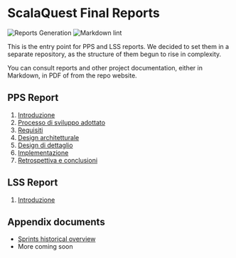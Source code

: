 # ScalaQuest Final Reports

![Reports Generation](https://github.com/scalaquest/reports/workflows/Reports%20Generation/badge.svg?branch=main)
![Markdown lint](https://github.com/scalaquest/reports/workflows/Markdown%20lint/badge.svg?branch=main)

This is the entry point for PPS and LSS reports. We decided to set them in a
separate repository, as the structure of them begun to rise in complexity.

You can consult reports and other project documentation, either in Markdown, in
PDF of from the repo website.

## PPS Report

1. [Introduzione](./src/markdown/pps-report/1-introduzione.md)
2. [Processo di sviluppo adottato](./src/markdown/pps-report/2-processo-sviluppo-adottato.md)
3. [Requisiti](./src/markdown/pps-report/3-requisiti.md)
4. [Design architetturale](./src/markdown/pps-report/4-design-architetturale.md)
5. [Design di dettaglio](./src/markdown/pps-report/5-design-di-dettaglio.md)
6. [Implementazione](./src/markdown/pps-report/6-implementazione.md)
7. [Retrospettiva e conclusioni](./src/markdown/pps-report/7-retrospettiva-conclusioni.md)

## LSS Report

1. [Introduzione](./src/markdown/lss-report/1-introduzione.md)

## Appendix documents

- [Sprints historical overview](./src/markdown/appendix/sprints-historical-overview.md)
- More coming soon
